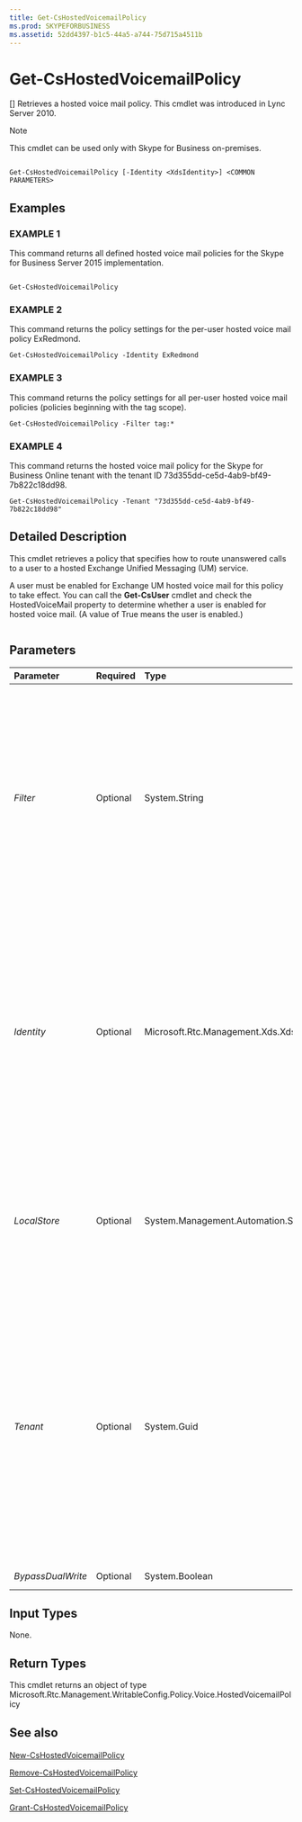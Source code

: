 ```yaml
---
title: Get-CsHostedVoicemailPolicy
ms.prod: SKYPEFORBUSINESS
ms.assetid: 52dd4397-b1c5-44a5-a744-75d715a4511b
---
```



# Get-CsHostedVoicemailPolicy
[]
Retrieves a hosted voice mail policy. This cmdlet was introduced in Lync Server 2010.
  
    
    


> [!NOTE]
> This cmdlet can be used only with Skype for Business on-premises. 
  
    
    


```

Get-CsHostedVoicemailPolicy [-Identity <XdsIdentity>] <COMMON PARAMETERS>

```


## Examples


  
    
    

### EXAMPLE 1

This command returns all defined hosted voice mail policies for the Skype for Business Server 2015 implementation.
  
    
    

```

Get-CsHostedVoicemailPolicy
```


### EXAMPLE 2

This command returns the policy settings for the per-user hosted voice mail policy ExRedmond.
  
    
    

```
Get-CsHostedVoicemailPolicy -Identity ExRedmond
```


### EXAMPLE 3

This command returns the policy settings for all per-user hosted voice mail policies (policies beginning with the tag scope).
  
    
    

```
Get-CsHostedVoicemailPolicy -Filter tag:*
```


### EXAMPLE 4

This command returns the hosted voice mail policy for the Skype for Business Online tenant with the tenant ID 73d355dd-ce5d-4ab9-bf49-7b822c18dd98.
  
    
    

```
Get-CsHostedVoicemailPolicy -Tenant "73d355dd-ce5d-4ab9-bf49-7b822c18dd98"
```


## Detailed Description

This cmdlet retrieves a policy that specifies how to route unanswered calls to a user to a hosted Exchange Unified Messaging (UM) service.
  
    
    
A user must be enabled for Exchange UM hosted voice mail for this policy to take effect. You can call the **Get-CsUser** cmdlet and check the HostedVoiceMail property to determine whether a user is enabled for hosted voice mail. (A value of True means the user is enabled.)
  
    
    



```

```


## Parameters



|**Parameter**|**Required**|**Type**|**Description**|
|:-----|:-----|:-----|:-----|
| _Filter_ <br/> |Optional  <br/> |System.String  <br/> |This parameter allows you to do a wildcard search on the Identity of the hosted voice mail policy. This will retrieve all instances of a hosted voice mail policy where the Identity matches the wildcard pattern specified in the Filter value.  <br/> |
| _Identity_ <br/> |Optional  <br/> |Microsoft.Rtc.Management.Xds.XdsIdentity  <br/> |The unique identifier for the hosted voice mail policy you want to retrieve. The Identity includes the scope (in the case of global), the scope and site (for a site policy, such as site:Redmond), or the policy name (for a per-user policy, such as HVUserPolicy).  <br/> |
| _LocalStore_ <br/> |Optional  <br/> |System.Management.Automation.SwitchParameter  <br/> |Retrieves the hosted voice mail policy from the local replica of the Central Management store, rather than the Central Management store itself.  <br/> |
| _Tenant_ <br/> |Optional  <br/> |System.Guid  <br/> |Globally unique identifier (GUID) of the Skype for Business Online tenant account whose voicemail policy is to be retrieved.  <br/> For example:  <br/>  `-Tenant "38aad667-af54-4397-aaa7-e94c79ec2308"` <br/> You can return the tenant ID for each of your tenants by running this command:  <br/>  `Get-CsTenant | Select-Object DisplayName, TenantID` <br/> If you are using a remote session of Windows PowerShell and are connected only to Skype for Business Online you do not have to include the Tenant parameter. Instead, the tenant ID will automatically be filled in for you based on your connection information. The Tenant parameter is primarily for use in a hybrid deployment.  <br/> |
| _BypassDualWrite_ <br/> |Optional  <br/> |System.Boolean  <br/> |PARAMVALUE: $true | $false  <br/> |
   

## Input Types

None.
  
    
    

## Return Types

This cmdlet returns an object of type Microsoft.Rtc.Management.WritableConfig.Policy.Voice.HostedVoicemailPolicy
  
    
    

## See also


#### 


  
    
    
 [New-CsHostedVoicemailPolicy](new-cshostedvoicemailpolicy.md)
  
    
    
 [Remove-CsHostedVoicemailPolicy](remove-cshostedvoicemailpolicy.md)
  
    
    
 [Set-CsHostedVoicemailPolicy](set-cshostedvoicemailpolicy.md)
  
    
    
 [Grant-CsHostedVoicemailPolicy](grant-cshostedvoicemailpolicy.md)
